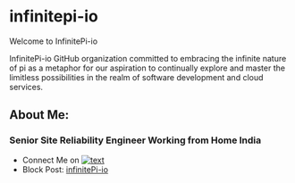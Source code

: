 # infinitepi-io

Welcome to InfinitePi-io

InfinitePi-io GitHub organization committed to embracing the infinite nature of pi as a metaphor for our aspiration to continually explore and master the limitless possibilities in the realm of software development and cloud services.

## About Me:

### Senior Site Reliability Engineer Working from Home India

- Connect Me on [![text](https://img.shields.io/badge/LinkedIn-0077B5?style=for-the-badge&logo=linkedin&logoColor=white)](https://www.linkedin.com/in/satish-tripathi-91568b112/)
- Block Post: [infinitePi-io](https://infinitepi-io.github.io/)
